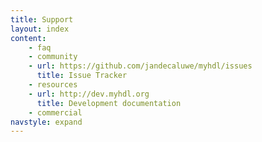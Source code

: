 ```yaml
---
title: Support 
layout: index
content:
    - faq
    - community
    - url: https://github.com/jandecaluwe/myhdl/issues
      title: Issue Tracker
    - resources
    - url: http://dev.myhdl.org
      title: Development documentation 
    - commercial
navstyle: expand
---
```

